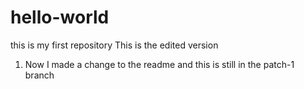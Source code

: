 # hello-world
this is my first repository
This is the edited version
1) Now I made a change to the readme and this is still in the patch-1 branch
